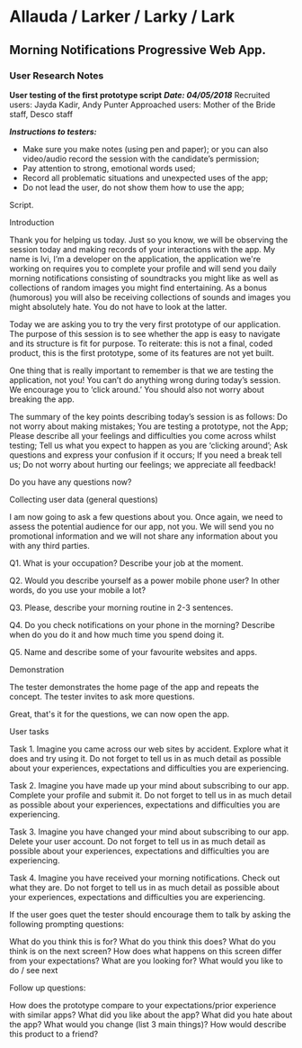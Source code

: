 # Allauda / Larker / Larky / Lark
## Morning Notifications Progressive Web App.
### User Research Notes

**User testing of the first prototype script**
**_Date: 04/05/2018_**
Recruited users: Jayda Kadir, Andy Punter
Approached users: Mother of the Bride staff, Desco staff

**_Instructions to testers:_**

- Make sure you make notes (using pen and paper); or you can also video/audio record the session with the candidate’s permission;
- Pay attention to strong, emotional words used;
- Record all problematic situations and unexpected uses of the app;
- Do not lead the user, do not show them how to use the app;

Script.

Introduction

Thank you for helping us today. Just so you know, we will be observing the session today and making records of your interactions with the app. My name is Ivi, I’m a developer on the application, the application we're working on requires you to complete your profile and will send you daily morning notifications consisting of soundtracks you might like as well as collections of random images you might find entertaining. As a bonus (humorous) you will also be receiving collections of sounds and images you might absolutely hate. You do not have to look at the latter.

Today we are asking you to try the very first prototype of our application. The purpose of this session is to see whether the app is easy to navigate and its structure is fit for purpose. To reiterate: this is not a final, coded product, this is the first prototype, some of its features are not yet built.

One thing that is really important to remember is that we are testing the application, not you! You can’t do anything wrong during today’s session. We encourage you to ‘click around.’ You should also not worry about breaking the app.

The summary of the key points describing today’s session is as follows:
Do not worry about making mistakes;
You are testing a prototype, not the App;
Please describe all your feelings and difficulties you come across whilst testing;
Tell us what you expect to happen as you are ‘clicking around’;
Ask questions and express your confusion if it occurs;
If you need a break tell us;
Do not worry about hurting our feelings; we appreciate all feedback!

Do you have any questions now?

Collecting user data (general questions)

I am now going to ask a few questions about you. Once again, we need to assess the potential audience for our app, not you. We will send you no promotional information and we will not share any information about you with any third parties.

Q1. What is your occupation? Describe your job at the moment.



Q2. Would you describe yourself as a power mobile phone user? In other words, do you use your mobile a lot?



Q3. Please, describe your morning routine in 2-3 sentences.



Q4. Do you check notifications on your phone in the morning? Describe when do you do it and how much time you spend doing it.



Q5. Name and describe some of your favourite websites and apps.




Demonstration

The tester demonstrates the home page of the app and repeats the concept. The tester invites to ask more questions.

Great, that's it for the questions, we can now open the app.


User tasks

Task 1. Imagine you came across our web sites by accident. Explore what it does and try using it. Do not forget to tell us in as much detail as possible about your experiences, expectations and difficulties you are experiencing.








Task 2. Imagine you have made up your mind about subscribing to our app. Complete your profile and submit it. Do not forget to tell us in as much detail as possible about your experiences, expectations and difficulties you are experiencing.






Task 3. Imagine you have changed your mind about subscribing to our app. Delete your user account. Do not forget to tell us in as much detail as possible about your experiences, expectations and difficulties you are experiencing.




Task 4. Imagine you have received your morning notifications. Check out what they are. Do not forget to tell us in as much detail as possible about your experiences, expectations and difficulties you are experiencing.



If the user goes quet the tester should encourage them to talk by asking the following prompting questions:

What do you think this is for?
What do you think this does?
What do you think is on the next screen?
How does what happens on this screen differ from your expectations?
What are you looking for?
What would you like to do / see next

Follow up questions:

How does the prototype compare to your expectations/prior experience with similar apps?
What did you like about the app?
What did you hate about the app?
What would you change (list 3 main things)?
How would describe this product to a friend?
